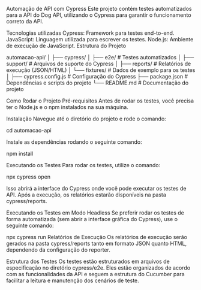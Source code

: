 Automação de API com Cypress
Este projeto contém testes automatizados para a API do Dog API, utilizando o Cypress para garantir o funcionamento correto da API.

Tecnologias utilizadas
Cypress: Framework para testes end-to-end.
JavaScript: Linguagem utilizada para escrever os testes.
Node.js: Ambiente de execução de JavaScript.
Estrutura do Projeto

automacao-api/
│
├── cypress/
│ ├── e2e/ # Testes automatizados
│ ├── support/ # Arquivos de suporte do Cypress
│ ├── reports/ # Relatórios de execução (JSON/HTML)
│ └── fixtures/ # Dados de exemplo para os testes
│
├── cypress.config.js # Configuração do Cypress
├── package.json # Dependências e scripts do projeto
└── README.md # Documentação do projeto

Como Rodar o Projeto
Pré-requisitos
Antes de rodar os testes, você precisa ter o Node.js e o npm instalados na sua máquina.

Instalação
Navegue até o diretório do projeto e rode o comando:

cd automacao-api

Instale as dependências rodando o seguinte comando:

npm install

Executando os Testes
Para rodar os testes, utilize o comando:

npx cypress open

Isso abrirá a interface do Cypress onde você pode executar os testes de API. Após a execução, os relatórios estarão disponíveis na pasta cypress/reports.

Executando os Testes em Modo Headless
Se preferir rodar os testes de forma automatizada (sem abrir a interface gráfica do Cypress), use o seguinte comando:

npx cypress run
Relatórios de Execução
Os relatórios de execução serão gerados na pasta cypress/reports tanto em formato JSON quanto HTML, dependendo da configuração do reporter.

Estrutura dos Testes
Os testes estão estruturados em arquivos de especificação no diretório cypress/e2e. Eles estão organizados de acordo com as funcionalidades da API e seguem a estrutura do Cucumber para facilitar a leitura e manutenção dos cenários de teste.
